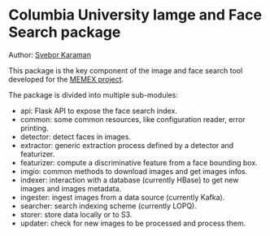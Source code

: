 # Columbia University Iamge and Face Search package

Author: [Svebor Karaman](mailto:svebor.karaman@columbia.edu)

This package is the key component of the image and face search tool developed for the [MEMEX project](https://www.darpa.mil/program/memex).

The package is divided into multiple sub-modules:

- api: Flask API to expose the face search index.
- common: some common resources, like configuration reader, error printing.
- detector: detect faces in images.
- extractor: generic extraction process defined by a detector and featurizer.
- featurizer: compute a discriminative feature from a face bounding box.
- imgio: common methods to download images and get images infos.
- indexer: interaction with a database (currently HBase) to get new images and images metadata.
- ingester: ingest images from a data source (currently Kafka).
- searcher: search indexing scheme (currently LOPQ).
- storer: store data locally or to S3.
- updater: check for new images to be processed and process them.